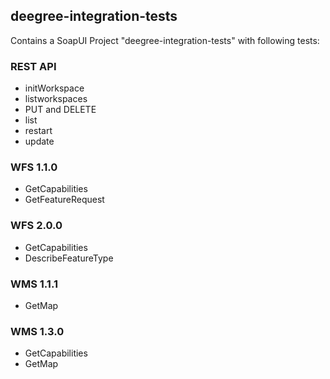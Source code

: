 ## deegree-integration-tests

Contains a SoapUI Project "deegree-integration-tests" with following tests:

### REST API
* initWorkspace
* listworkspaces
* PUT and DELETE
* list
* restart
* update

### WFS 1.1.0
* GetCapabilities
* GetFeatureRequest

### WFS 2.0.0
* GetCapabilities
* DescribeFeatureType

### WMS 1.1.1
* GetMap

### WMS 1.3.0
* GetCapabilities
* GetMap